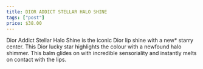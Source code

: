 ```yaml
---
title: DIOR ADDICT STELLAR HALO SHINE
tags: ["post"]
price: $38.00
---
```

Dior Addict Stellar Halo Shine is the iconic Dior lip shine with a new* starry center. This Dior lucky star highlights the colour with a newfound halo shimmer.
This balm glides on with incredible sensoriality and instantly melts on contact with the lips. 